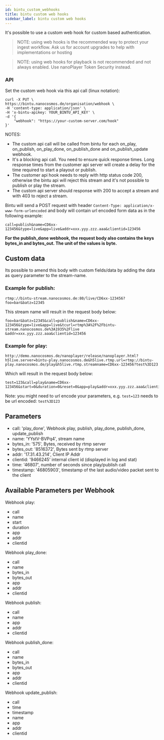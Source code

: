 ```yaml
---
id: bintu_custom_webhooks
title: bintu custom web hooks
sidebar_label: bintu custom web hooks
---
```


It's possible to use a custom web hook for custom based authentication. 


> NOTE: using web hooks is the recommended way to protect your ingest workflow. Ask us for account upgrades to help with implementations or hosting

> NOTE: using web hooks for playback is not recommended and not always enabled. Use nanoPlayer Token Security instead.

### API 

Set the custom web hook via this api call (linux notation): 

```
curl -X PUT \
https://bintu.nanocosmos.de/organisation/webhook \
-H 'content-type: application/json' \
-H 'x-bintu-apikey: YOUR_BINTU_API_KEY' \
-d '{
    "webhook": "https://your-custom-server.com/hook"
}'
```


NOTES:

- The custom api call will be called from bintu for each on\_play, on\_publish, on\_play\_done, on\_publish\_done and on\_publish\_update webhook. 
- It's a blocking api call. You need to ensure quick response times. Long response times from the customer api server will create a delay for the time required to start a playout or publish. 
- The customer api hook needs to reply with http status code 200, otherwise the bintu api will reject this stream and it's not possible to publish or play the stream. 
- The custom api server should response with 200 to accept a stream and with 403 to reject a stream.

Bintu will send a POST request with header `Content-Type: application/x-www-form-urlencoded` and body will contain url encoded form data as in the following example:

```
call=publish&name=CD6xx-123456&type=live&app=live&addr=xxx.yyy.zzz.aaa&clientid=123456
```

**For the publish\_done webhook, the request body also contains the keys bytes\_in and bytes\_out. The unit of the values is byte.**

## Custom data

Its possible to amend this body with custom fields/data by adding the data as query parameter to the stream-name.

### Example for publish:

`rtmp://bintu-stream.nanocosmos.de:80/live/CD6xx-123456?foo=bar&batz=12345`

This stream name will result in the request body below:

```
foo=bar&batz=12345&call=publish&name=CD6xx-123456&type=live&app=live&tcurl=rtmp%3A%2F%2Fbintu-stream.nanocosmos.de%3A1935%2Flive
&addr=xxx.yyy.zzz.aaa&clientid=123456    
```    

### Example for play:

`http://demo.nanocosmos.de/nanoplayer/release/nanoplayer.html?h5live.server=bintu-play.nanocosmos.de&h5live.rtmp.url=rtmp://bintu-play.nanocosmos.de/play&h5live.rtmp.streamname=CD6xx-123456?test%3D123`

Which will result in the request body below:

```
test=123&call=play&name=CD6xx-123456&start=0&duration=0&reset=0&app=play&addr=xxx.yyy.zzz.aaa&clientid=123456    
```    

Note: you might need to url encode your parameters, e.g. `test=123` needs to be url encoded: `test%3D123`

## Parameters

- call: 'play\_done',  Webhook play, publish, play\_done, publish\_done, update\_publish
- name: 'YYstV-BVPq4', stream name
- bytes\_in: '575', Bytes, received by rtmp server
- bytes\_out: '8516372', Bytes sent by rtmp server
- addr: '17.31.43.214', Client IP Addr
- clientid: '9466245' internal client id (displayed in log and stat)
- time: '46807', number of seconds since play/publish call
- timestamp: '46805903', timestamp of the last audio/video packet sent to the client

## Available Parameters per Webhook

Webhook play:

- call
- name
- start
- duration
- app
- addr
- clientid

Webhook play\_done:

- call
- name
- bytes\_in
- bytes\_out
- app
- addr
- clientid

Webhook publish:

- call
- name
- app
- addr
- clientid

Webhook publish\_done:

- call
- name
- bytes\_in
- bytes\_out
- app
- addr
- clientid

Webhook update\_publish:

- call
- time
- timestamp
- name
- app
- addr
- clientid

